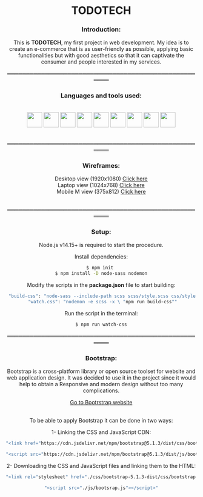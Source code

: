 <h1 align="center"><strong>TODOTECH</strong></h1>

<div align="center">
<h3>Introduction:</h3>

This is <strong>TODOTECH</strong>, my first project in web development. My idea is to create an e-commerce that is as user-friendly as possible, applying basic functionalities but with good aesthetics so that it can captivate the consumer and people interested in my services.

<p>══════════════════════════════════════════════════════</p>

<!-- Languages and tools -->
<h3>Languages and tools used:</h3></br>
  <div align="center">	
  	<img width="40px" src="https://cdn.jsdelivr.net/gh/devicons/devicon/icons/html5/html5-original.svg" />
    <img width="40px" src="https://cdn.jsdelivr.net/gh/devicons/devicon/icons/css3/css3-original.svg" />
    <img width="40px" src="https://cdn.jsdelivr.net/gh/devicons/devicon/icons/sass/sass-original.svg" />
    <img width="40px" src="https://cdn.jsdelivr.net/gh/devicons/devicon/icons/git/git-original.svg" />
    <img width="40px" src="https://cdn.jsdelivr.net/gh/devicons/devicon/icons/github/github-original.svg" />
    <img width="40px" src="https://cdn.jsdelivr.net/gh/devicons/devicon/icons/bootstrap/bootstrap-original.svg" />
    <img width="40px" src="https://cdn.jsdelivr.net/gh/devicons/devicon/icons/nodejs/nodejs-original-wordmark.svg" />
    <img width="40px" src="https://cdn.jsdelivr.net/gh/devicons/devicon/icons/figma/figma-original.svg" />
    <img width="40px" src="https://cdn.jsdelivr.net/gh/devicons/devicon/icons/photoshop/photoshop-plain.svg" />
  </div>
  </br>
<p>══════════════════════════════════════════════════════</p>
<!-- Wireframes -->
<h3>Wireframes:</h3>
Desktop view (1920x1080) <a href="https://bit.ly/3PuiSEw" target="_blank">Click here</a></br>
Laptop view (1024x768) <a href="https://bit.ly/3AVIWo4" target="_blank">Click here</a></br>
Mobile M view (375x812) <a href="https://bit.ly/3ckiytR" target="_blank">Click here</a></br>
</br>
<p>══════════════════════════════════════════════════════</p>
  
<!-- Setup -->
<h3>Setup:</h3>
Node.js v14.15+ is required to start the procedure.

Install dependencies:

```sh
$ npm init 
$ npm install -D node-sass nodemon
```
Modify the scripts in the <strong>package.json</strong> file to start building:

```sh
 "build-css": "node-sass --include-path scss scss/style.scss css/style.css",
 "watch.css": "nodemon -e scss -x \ "npm run build-css""
```

Run the script in the terminal:

```sh
$ npm run watch-css
```
<p>══════════════════════════════════════════════════════</p>
<!-- Bootstrap -->
<h3>Bootstrap:</h3>

Bootstrap is a cross-platform library or open source toolset for website and web application design. It was decided to use it in the project since it would help to obtain a Responsive and modern design without too many complications.

<a href="https://getbootstrap.com/">Go to Bootrstrap website</a>

</br>
To be able to apply Bootstrap it can be done in two ways:


1- Linking the CSS and JavaScript CDN:

```sh
"<link href="https://cdn.jsdelivr.net/npm/bootstrap@5.1.3/dist/css/bootstrap.min.css" rel="stylesheet" integrity="sha384-1BmE4kWBq78iYhFldvKuhfTAU6auU8tT94WrHftjDbrCEXSU1oBoqyl2QvZ6jIW3" crossorigin="anonymous">"

"<script src="https://cdn.jsdelivr.net/npm/bootstrap@5.1.3/dist/js/bootstrap.bundle.min.js" integrity="sha384-ka7Sk0Gln4gmtz2MlQnikT1wXgYsOg+OMhuP+IlRH9sENBO0LRn5q+8nbTov4+1p" crossorigin="anonymous"></script>"
```
2- Downloading the CSS and JavaScript files and linking them to the HTML:

```sh
"<link rel="stylesheet" href="./css/bootstrap-5.1.3-dist/css/bootstrap.css">"

"<script src="./js/bootsrap.js"></script>"
```
</div>
